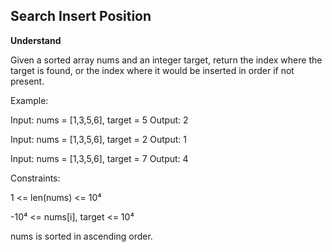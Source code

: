 ## Search Insert Position

**Understand**

Given a sorted array nums and an integer target, return the index where the target is found,
or the index where it would be inserted in order if not present.

Example:

Input: nums = [1,3,5,6], target = 5
Output: 2

Input: nums = [1,3,5,6], target = 2
Output: 1

Input: nums = [1,3,5,6], target = 7
Output: 4

Constraints:

1 <= len(nums) <= 10⁴

-10⁴ <= nums[i], target <= 10⁴

nums is sorted in ascending order.
